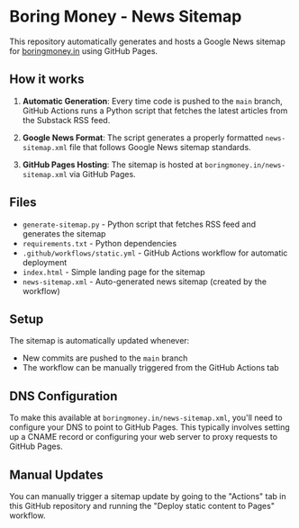 # Boring Money - News Sitemap

This repository automatically generates and hosts a Google News sitemap for [boringmoney.in](https://boringmoney.in) using GitHub Pages.

## How it works

1. **Automatic Generation**: Every time code is pushed to the `main` branch, GitHub Actions runs a Python script that fetches the latest articles from the Substack RSS feed.

2. **Google News Format**: The script generates a properly formatted `news-sitemap.xml` file that follows Google News sitemap standards.

3. **GitHub Pages Hosting**: The sitemap is hosted at `boringmoney.in/news-sitemap.xml` via GitHub Pages.

## Files

- `generate-sitemap.py` - Python script that fetches RSS feed and generates the sitemap
- `requirements.txt` - Python dependencies
- `.github/workflows/static.yml` - GitHub Actions workflow for automatic deployment
- `index.html` - Simple landing page for the sitemap
- `news-sitemap.xml` - Auto-generated news sitemap (created by the workflow)

## Setup

The sitemap is automatically updated whenever:
- New commits are pushed to the `main` branch
- The workflow can be manually triggered from the GitHub Actions tab

## DNS Configuration

To make this available at `boringmoney.in/news-sitemap.xml`, you'll need to configure your DNS to point to GitHub Pages. This typically involves setting up a CNAME record or configuring your web server to proxy requests to GitHub Pages.

## Manual Updates

You can manually trigger a sitemap update by going to the "Actions" tab in this GitHub repository and running the "Deploy static content to Pages" workflow. 